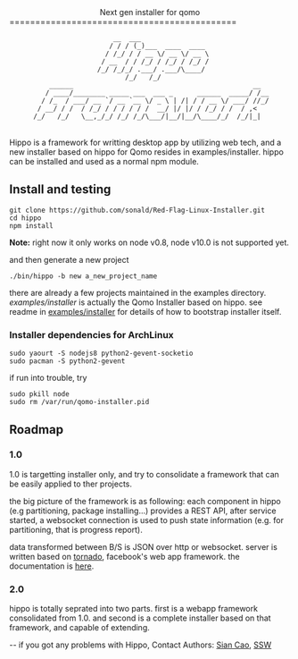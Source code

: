 <center>Next gen installer for qomo</center>
============================================

                              __  ___                 
                             / / / (_)___  ____  ____ 
                            / /_/ / / __ \/ __ \/ __ \
                           / __  / / /_/ / /_/ / /_/ /
                          /_/ /_/_/ .___/ .___/\____/ 
                                 /_/   /_/            
              ______                                             __  
             / ____/________ _____ ___  ___ _      ______  _____/ /__
            / /_  / ___/ __ `/ __ `__ \/ _ \ | /| / / __ \/ ___/ //_/
           / __/ / /  / /_/ / / / / / /  __/ |/ |/ / /_/ / /  / ,<   
          /_/   /_/   \__,_/_/ /_/ /_/\___/|__/|__/\____/_/  /_/|_|  


<br>
Hippo is a framework for writting desktop app by utilizing web tech, and a new installer based on hippo for Qomo resides in examples/installer. hippo can be installed and used as a normal npm module.



Install and testing
-----
```
git clone https://github.com/sonald/Red-Flag-Linux-Installer.git 
cd hippo
npm install
```
**Note:** right now it only works on node v0.8, node v10.0 is not supported yet.
 
and then generate a new project

```
./bin/hippo -b new a_new_project_name
```

there are already a few projects maintained in the examples directory. *examples/installer* is actually the Qomo Installer based on hippo. see readme in [examples/installer](examples/installer) for details of how to bootstrap installer itself.

### Installer dependencies for ArchLinux

```
sudo yaourt -S nodejs8 python2-gevent-socketio
sudo pacman -S python2-gevent
```
if run into trouble, try 

```
sudo pkill node
sudo rm /var/run/qomo-installer.pid
```

Roadmap
-------

### 1.0

1.0 is targetting installer only, and try to consolidate a framework
that can be easily applied to ther projects.

the big picture of the framework is as following:
each component in hippo (e.g partitioning, package installing...) 
provides a REST API, after service started, a websocket connection is 
used to push state information (e.g. for partitioning, that is progress
report).

data transformed between B/S is JSON over http or websocket.
server is written based on [tornado][0], facebook's web app framework.
the documentation is [here][1].

### 2.0

hippo is totally seprated into two parts. first is a webapp framework 
consolidated from 1.0. and second is a complete installer based on that
framework, and capable of extending.

--
if you got any problems with Hippo, 
Contact Authors: [Sian Cao](mailto:yinshuiboy@gmail.com),
 [SSW](mailto:shensuwen@redflag-linux.com)

[0]: https://github.com/facebook/tornado/
[1]: http://www.tornadoweb.org/documentation/index.html
